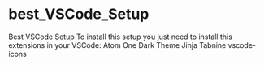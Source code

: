 # best_VSCode_Setup
Best VSCode Setup
To install this setup you just need to install this extensions in your VSCode:
Atom One Dark Theme
Jinja
Tabnine
vscode-icons
